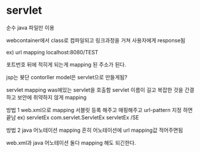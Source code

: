 # servlet

순수 java 파일만 이용

webcontainer에서 class로 컴파일되고 링크과정을 거쳐 사용자에게 response됨

ex) url mapping
localhost:8080/TEST

포트번호 뒤에 적히게 되는게 mapping 된 주소가 된다.


jsp는 븃단
contorller model은 servlet으로 만들게됨?

servlet  mapping
was에있는 servlet을 호출함
servlet 이름이 길고 복잡한 것을 간결하고 보안에 취약하지 않게 mapping

방법 1
web.xml으로 mapping
서블릿 등록 해주고 매핑해주고 url-pattern 지정 하면 끝남
ex) <servelt>
	<servlet-name>servletEx</servlet-name>
	<servlet-class>com.servlet.ServletEx</servlet-class>
    </servlet>
    <servlet-mapping>
	<servlet-name>servletEx</servlet-name>
	<url-pattern>/SE</url-pattern>
    </servlet-mapping>

방법 2
java 어노테이션 mapping 
흔히 어노테이션에 url mapping값 적어주면됨

web.xml과 java 어노테이션 둘다 mapping 해도 되긴한다.

